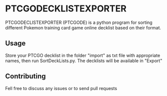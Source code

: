 # PTCGODECKLISTEXPORTER

PTCGODECLISTEXPORTER (PTCGODE) is a python program for sorting different Pokemon training card game online decklist based on their format.

## Usage

Store your PTCGO decklist in the folder "import" as txt file with appropriate names, then run SortDeckLists.py. The decklists will be available in "Export"

## Contributing

Fell free to discuss any issues or to send pull requests

